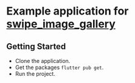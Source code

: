# Example application for [swipe_image_gallery](https://github.com/dbilgin/swipe_image_gallery)

## Getting Started

- Clone the application.
- Get the packages `flutter pub get`.
- Run the project.
